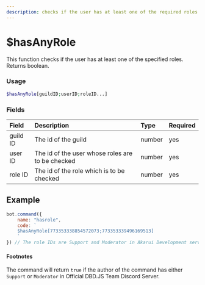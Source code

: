 ```yaml
---
description: checks if the user has at least one of the required roles
---
```


# $hasAnyRole

This function checks if the user has at least one of the specified roles. Returns boolean.

### Usage
```php
$hasAnyRole[guildID;userID;roleID...]
```


### Fields

| Field | Description | Type | Required |
| :--- | :--- | :--- | :--- |
| guild ID | The id of the guild | number | yes |
| user ID | The id of the user whose roles are to be checked | number | yes |
| role ID | The id of the role which is to be checked | number | yes |

## Example

```javascript
bot.command({
    name: "hasrole",
    code: `
    $hasAnyRole[773353338854572073;773353339496169513]
    `
}) // The role IDs are Support and Moderator in Akarui Development server.
```
#### Footnotes
The command will return `true` if the author of the command has either `Support` or `Moderator` in Official DBD.JS Team Discord Server.

